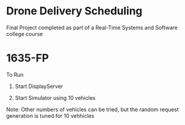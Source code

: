 # Drone Delivery Scheduling
Final Project completed as part of a Real-Time Systems and Software college course

# 1635-FP

To Run

1) Start DisplayServer

2) Start Simulator using 10 vehicles

Note: Other numbers of vehicles can be tried, but the random request generation is tuned for 10 vehhicles
